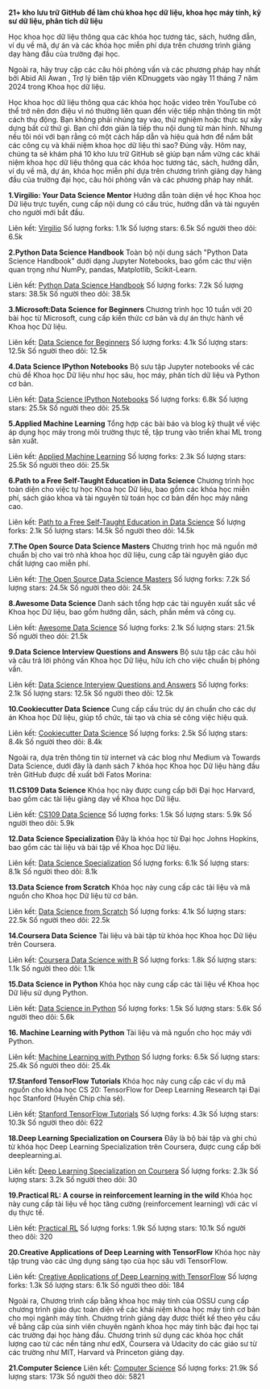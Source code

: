**21+ kho lưu trữ GitHub để làm chủ khoa học dữ liệu, khoa học máy tính, kỹ sư dữ liệu, phân tích dữ liệu**

Học khoa học dữ liệu thông qua các khóa học tương tác, sách, hướng dẫn, ví dụ về mã, dự án và các khóa học miễn phí dựa trên chương trình giảng dạy hàng đầu của trường đại học. 

Ngoài ra, hãy truy cập các câu hỏi phỏng vấn và các phương pháp hay nhất bởi Abid Ali Awan , Trợ lý biên tập viên KDnuggets vào ngày 11 tháng 7 năm 2024 trong Khoa học dữ liệu.

Học khoa học dữ liệu thông qua các khóa học hoặc video trên YouTube có thể trở nên đơn điệu vì nó thường liên quan đến việc tiếp nhận thông tin một cách thụ động. Bạn không phải nhúng tay vào, thử nghiệm hoặc thực sự xây dựng bất cứ thứ gì. Bạn chỉ đơn giản là tiếp thu nội dung từ màn hình. Nhưng nếu tôi nói với bạn rằng có một cách hấp dẫn và hiệu quả hơn để nắm bắt các công cụ và khái niệm khoa học dữ liệu thì sao? Đúng vậy. Hôm nay, chúng ta sẽ khám phá 10 kho lưu trữ GitHub sẽ giúp bạn nắm vững các khái niệm khoa học dữ liệu thông qua các khóa học tương tác, sách, hướng dẫn, ví dụ về mã, dự án, khóa học miễn phí dựa trên chương trình giảng dạy hàng đầu của trường đại học, câu hỏi phỏng vấn và các phương pháp hay nhất.

**1.Virgilio: Your Data Science Mentor**
Hướng dẫn toàn diện về học Khoa học Dữ liệu trực tuyến, cung cấp nội dung có cấu trúc, hướng dẫn và tài nguyên cho người mới bắt đầu.

Liên kết: [Virgilio](https://github.com/virgili0/Virgilio)
Số lượng forks: 1.1k
Số lượng stars: 6.5k
Số người theo dõi: 6.5k

**2.Python Data Science Handbook**
Toàn bộ nội dung sách "Python Data Science Handbook" dưới dạng Jupyter Notebooks, bao gồm các thư viện quan trọng như NumPy, pandas, Matplotlib, Scikit-Learn.

Liên kết: [Python Data Science Handbook](https://github.com/jakevdp/PythonDataScienceHandbook)
Số lượng forks: 7.2k
Số lượng stars: 38.5k
Số người theo dõi: 38.5k

**3.Microsoft:Data Science for Beginners**
Chương trình học 10 tuần với 20 bài học từ Microsoft, cung cấp kiến thức cơ bản và dự án thực hành về Khoa học Dữ liệu.

Liên kết: [Data Science for Beginners](https://github.com/microsoft/Data-Science-For-Beginners)
Số lượng forks: 4.1k
Số lượng stars: 12.5k
Số người theo dõi: 12.5k

**4.Data Science IPython Notebooks**
Bộ sưu tập Jupyter notebooks về các chủ đề Khoa học Dữ liệu như học sâu, học máy, phân tích dữ liệu và Python cơ bản.

Liên kết: [Data Science IPython Notebooks](https://github.com/donnemartin/data-science-ipython-notebooks)
Số lượng forks: 6.8k
Số lượng stars: 25.5k
Số người theo dõi: 25.5k

**5.Applied Machine Learning**
Tổng hợp các bài báo và blog kỹ thuật về việc áp dụng học máy trong môi trường thực tế, tập trung vào triển khai ML trong sản xuất.

Liên kết: [Applied Machine Learning](https://github.com/eugeneyan/applied-ml)
Số lượng forks: 2.3k
Số lượng stars: 25.5k
Số người theo dõi: 25.5k

**6.Path to a Free Self-Taught Education in Data Science**
Chương trình học toàn diện cho việc tự học Khoa học Dữ liệu, bao gồm các khóa học miễn phí, sách giáo khoa và tài nguyên từ toán học cơ bản đến học máy nâng cao.

Liên kết: [Path to a Free Self-Taught Education in Data Science](https://github.com/ossu/data-science)
Số lượng forks: 2.1k
Số lượng stars: 14.5k
Số người theo dõi: 14.5k

**7.The Open Source Data Science Masters**
Chương trình học mã nguồn mở chuẩn bị cho vai trò nhà khoa học dữ liệu, cung cấp tài nguyên giáo dục chất lượng cao miễn phí.

Liên kết: [The Open Source Data Science Masters](https://github.com/datasciencemasters/go)
Số lượng forks: 7.2k
Số lượng stars: 24.5k
Số người theo dõi: 24.5k

**8.Awesome Data Science**
Danh sách tổng hợp các tài nguyên xuất sắc về Khoa học Dữ liệu, bao gồm hướng dẫn, sách, phần mềm và công cụ.

Liên kết: [Awesome Data Science](https://github.com/academic/awesome-datascience)
Số lượng forks: 2.1k
Số lượng stars: 21.5k
Số người theo dõi: 21.5k

**9.Data Science Interview Questions and Answers**
Bộ sưu tập các câu hỏi và câu trả lời phỏng vấn Khoa học Dữ liệu, hữu ích cho việc chuẩn bị phỏng vấn.

Liên kết: [Data Science Interview Questions and Answers](https://github.com/alexeygrigorev/data-science-interviews)
Số lượng forks: 2.1k
Số lượng stars: 12.5k
Số người theo dõi: 12.5k

**10.Cookiecutter Data Science**
Cung cấp cấu trúc dự án chuẩn cho các dự án Khoa học Dữ liệu, giúp tổ chức, tái tạo và chia sẻ công việc hiệu quả.

Liên kết: [Cookiecutter Data Science](https://github.com/drivendataorg/cookiecutter-data-science)
Số lượng forks: 2.5k
Số lượng stars: 8.4k
Số người theo dõi: 8.4k

Ngoài ra, dựa trên thông tin từ internet và các blog như Medium và Towards Data Science, dưới đây là danh sách 7 khóa học Khoa học Dữ liệu hàng đầu trên GitHub được đề xuất bởi Fatos Morina:

**11.CS109 Data Science**
Khóa học này được cung cấp bởi Đại học Harvard, bao gồm các tài liệu giảng dạy về Khoa học Dữ liệu.

Liên kết: [CS109 Data Science](https://github.com/cs109/2015)
Số lượng forks: 1.5k
Số lượng stars: 5.9k
Số người theo dõi: 5.9k

**12.Data Science Specialization**
Đây là khóa học từ Đại học Johns Hopkins, bao gồm các tài liệu và bài tập về Khoa học Dữ liệu.

Liên kết: [Data Science Specialization](https://github.com/DataScienceSpecialization/courses)
Số lượng forks: 6.1k
Số lượng stars: 8.1k
Số người theo dõi: 8.1k

**13.Data Science from Scratch**
Khóa học này cung cấp các tài liệu và mã nguồn cho Khoa học Dữ liệu từ cơ bản.

Liên kết: [Data Science from Scratch](https://github.com/joelgrus/data-science-from-scratch)
Số lượng forks: 4.1k
Số lượng stars: 22.5k
Số người theo dõi: 22.5k

**14.Coursera Data Science**
Tài liệu và bài tập từ khóa học Khoa học Dữ liệu trên Coursera.

Liên kết: [Coursera Data Science with R](https://github.com/rdpeng/ProgrammingAssignment2)
Số lượng forks: 1.8k
Số lượng stars: 1.1k
Số người theo dõi: 1.1k

**15.Data Science in Python**
Khóa học này cung cấp các tài liệu về Khoa học Dữ liệu sử dụng Python.

Liên kết: [Data Science in Python](https://github.com/justmarkham/DAT8)
Số lượng forks: 1.5k
Số lượng stars: 5.6k
Số người theo dõi: 5.6k

**16. Machine Learning with Python**
Tài liệu và mã nguồn cho học máy với Python.

Liên kết: [Machine Learning with Python](https://github.com/rasbt/python-machine-learning-book)
Số lượng forks: 6.5k
Số lượng stars: 25.4k
Số người theo dõi: 25.4k

**17.Stanford TensorFlow Tutorials**
Khóa học này cung cấp các ví dụ mã nguồn cho khóa học CS 20: TensorFlow for Deep Learning Research tại Đại học Stanford (Huyền Chip chia sẻ).

Liên kết: [Stanford TensorFlow Tutorials](https://github.com/chiphuyen/stanford-tensorflow-tutorials)
Số lượng forks: 4.3k
Số lượng stars: 10.3k
Số người theo dõi: 622

**18.Deep Learning Specialization on Coursera**
Đây là bộ bài tập và ghi chú từ khóa học Deep Learning Specialization trên Coursera, được cung cấp bởi deeplearning.ai.

Liên kết: [Deep Learning Specialization on Coursera](https://github.com/amanchadha/coursera-deep-learning-specialization)
Số lượng forks: 2.3k
Số lượng stars: 3.2k
Số người theo dõi: 30

**19.Practical RL: A course in reinforcement learning in the wild**
Khóa học này cung cấp tài liệu về học tăng cường (reinforcement learning) với các ví dụ thực tế.

Liên kết: [Practical RL](https://github.com/yandexdataschool/Practical_RL)
Số lượng forks: 1.9k
Số lượng stars: 10.1k
Số người theo dõi: 320

**20.Creative Applications of Deep Learning with TensorFlow**
Khóa học này tập trung vào các ứng dụng sáng tạo của học sâu với TensorFlow.

Liên kết: [Creative Applications of Deep Learning with TensorFlow](https://github.com/pkmital/CADL)
Số lượng forks: 1.3k
Số lượng stars: 6.1k
Số người theo dõi: 184

Ngoài ra, Chương trình cấp bằng khoa học máy tính của OSSU cung cấp chương trình giáo dục toàn diện về các khái niệm khoa học máy tính cơ bản cho mọi ngành máy tính. Chương trình giảng dạy được thiết kế theo yêu cầu về bằng cấp của sinh viên chuyên ngành khoa học máy tính bậc đại học tại các trường đại học hàng đầu. Chương trình sử dụng các khóa học chất lượng cao từ các nền tảng như edX, Coursera và Udacity do các giáo sư từ các trường như MIT, Harvard và Princeton giảng dạy.

**21.Computer Science**
Liên kết: [Computer Science](https://github.com/ossu/computer-science)
Số lượng forks: 21.9k
Số lượng stars: 173k
Số người theo dõi: 5821
